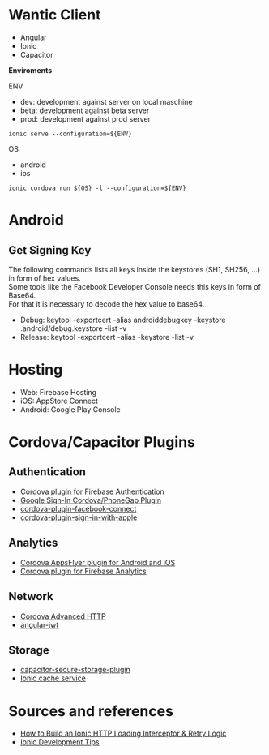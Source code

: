 # Wantic Client

- Angular 
- Ionic
- Capacitor

**Enviroments**

ENV
- dev: development against server on local maschine
- beta: development against beta server
- prod: development against prod server

`ionic serve --configuration=${ENV}`

OS
- android
- ios

`ionic cordova run ${OS} -l --configuration=${ENV}`

# Android
## Get Signing Key

The following commands lists all keys inside the keystores (SH1, SH256, ...) in form of hex values.   
Some tools like the Facebook Developer Console needs this keys in form of Base64.    
For that it is necessary to decode the hex value to base64.

- Debug: keytool -exportcert -alias androiddebugkey -keystore .android/debug.keystore -list -v
- Release: keytool -exportcert -alias <your-alias> -keystore <path-to-keystore> -list -v

# Hosting

- Web: Firebase Hosting
- iOS: AppStore Connect
- Android: Google Play Console

# Cordova/Capacitor Plugins

## Authentication

- [Cordova plugin for Firebase Authentication](https://github.com/chemerisuk/cordova-plugin-firebase-authentication)
- [Google Sign-In Cordova/PhoneGap Plugin](https://github.com/EddyVerbruggen/cordova-plugin-googleplus)
- [cordova-plugin-facebook-connect](https://github.com/cordova-plugin-facebook-connect/cordova-plugin-facebook-connect)
- [cordova-plugin-sign-in-with-apple](https://github.com/cordova-plugin-facebook-connect/cordova-plugin-facebook-connect)

## Analytics

- [Cordova AppsFlyer plugin for Android and iOS](https://github.com/AppsFlyerSDK/appsflyer-cordova-plugin)
- [Cordova plugin for Firebase Analytics](https://github.com/chemerisuk/cordova-plugin-firebase-analytics)

## Network

- [Cordova Advanced HTTP](https://github.com/silkimen/cordova-plugin-advanced-http)
- [angular-jwt](https://github.com/auth0/angular2-jwt)

## Storage

- [capacitor-secure-storage-plugin](https://github.com/martinkasa/capacitor-secure-storage-plugin)
- [Ionic cache service](https://github.com/Nodonisko/ionic-cache)

# Sources and references

- [How to Build an Ionic HTTP Loading Interceptor & Retry Logic](https://www.youtube.com/watch?v=IJWCpa_-MeU)
- [Ionic Development Tips](https://ionicframework.com/docs/developing/tips)

